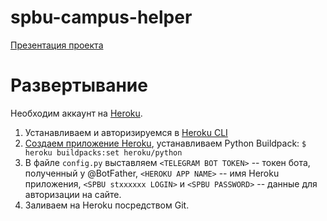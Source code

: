# spbu-campus-helper
[Презентация проекта](https://docs.google.com/presentation/d/1PqykPoWtQMUStxEYumRljzamU94FKUVrGeJ4StjKZFg/edit?usp=sharing)

# Развертывание
Необходим аккаунт на [Heroku](https://www.heroku.com).
1. Устанавливаем и авторизируемся в [Heroku CLI](https://devcenter.heroku.com/articles/heroku-cli)
2. [Создаем приложение Heroku](https://devcenter.heroku.com/articles/creating-apps), устанавливаем Python Buildpack:
```$ heroku buildpacks:set heroku/python```
3. В файле `config.py` выставляем `<TELEGRAM BOT TOKEN>` -- токен бота, полученный у @BotFather, `<HEROKU APP NAME>` -- имя Heroku приложения, `<SPBU stxxxxxx LOGIN>` и `<SPBU PASSWORD>` -- данные для авторизации на сайте.
4. Заливаем на Heroku посредством Git.
